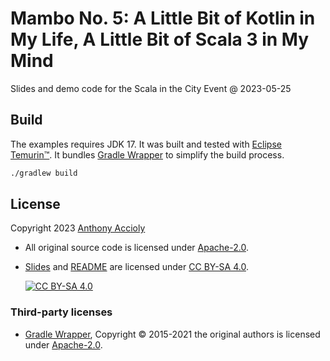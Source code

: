 <!--
SPDX-FileCopyrightText: 2023 Anthony Accioly

SPDX-License-Identifier: CC-BY-SA-4.0
-->

# Mambo No. 5: A Little Bit of Kotlin in My Life, A Little Bit of Scala 3 in My Mind

Slides and demo code for the Scala in the City Event @ 2023-05-25

## Build

The examples requires JDK 17. It was built and tested with [Eclipse Temurin™][eclipse-temurin].
It bundles [Gradle Wrapper][gradle-wrapper] to simplify the build process.

```sh
./gradlew build
```

## License

Copyright 2023 [Anthony Accioly][blog]

- All original source code is licensed under [Apache-2.0][apache-2.0].
- [Slides][slides] and [README][readme] are licensed under [CC BY-SA 4.0][cc-by-sa].

  [![CC BY-SA 4.0][cc-by-sa-image]][cc-by-sa]

### Third-party licenses

- [Gradle Wrapper][gradle-wrapper], Copyright © 2015-2021 the original authors is
  licensed under [Apache-2.0][apache-2.0].

[apache-2.0]: https://spdx.org/licenses/Apache-2.0.html

[blog]: https://accioly.dev

[cc-by-sa]: https://spdx.org/licenses/CC-BY-SA-4.0.html

[cc-by-sa-image]: https://i.creativecommons.org/l/by-sa/4.0/88x31.png

[eclipse-temurin]: https://adoptium.net/temurin/releases/?version=17

[gradle-wrapper]: https://docs.gradle.org/current/userguide/gradle_wrapper.html

[java-planet-enum]: java/src/main/java/dev/accioly/mambo/no5/java/enums/JavaPlanetEnum.java

[readme]: README.md

[slides]: slides

[youtube-video]: https://www.youtube.com/watch?v=SrtZk6Ot1OM
